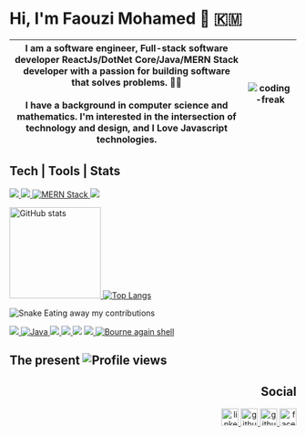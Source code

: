 # Hi, I'm Faouzi Mohamed 👋  :comoros:  
<!--![CS student](https://raw.githubusercontent.com/faouziMohamed/faouzimohamed/master/pictures/faouzimohamed-rabat2020.jpg)-->


|I am a software engineer, Full-stack software developer ReactJs/DotNet Core/Java/MERN Stack developer with a passion for building software that solves problems. 🦹‍♂️ <br/><br/>  I have a background in computer science and mathematics. I'm interested in the intersection of technology and design, and I Love Javascript technologies. | <img alt="coding-freak" src="https://user-images.githubusercontent.com/57812398/157214010-009bc90b-4684-4e07-9a96-5b57b6b42b3e.gif"  />|
|-----------|------------------| 
 
## Tech | Tools | Stats
<!-- Framworks -->

<p align='left'>
    <a href='https://dotnet.microsoft.com/en-us/'>
      <img src="https://img.shields.io/badge/DotNet-592c8c.svg?&style=for-the-badge&logo=dotnet&logoColor=white" /> 
    </a>
    <a href='https://www.microsoft.com/en-gb/sql-server'>
      <img src="https://img.shields.io/badge/SQLSERVER-a32224.svg?&style=for-the-badge" /> 
    </a>
    <a href='https://www.mongodb.com/mern-stack'>
      <img src="https://img.shields.io/badge/MERN_STACK-2b1348.svg?&style=for-the-badge&logo=react&logoColor=fff" alt="MERN Stack">
    </a>
    <a href='https://www.mysql.com/'>
        <img src="https://img.shields.io/badge/mysql-135e79.svg?&style=for-the-badge&logo=mysql&logoColor=fff"/>
    </a>
</p>

<!-- Github stats -->

<p align="left">
    <a href="https://github.com/anuraghazra/github-readme-stats">
      <img src="https://readmee-stats.vercel.app/api?username=faouzimohamed&theme=dark&show_icons=true&&cache_seconds=1900&count_private=true" alt="GitHub stats" height="160" />  
    </a>
    <a href="https://github.com/anuraghazra/github-readme-stats">
      <img src="https://readmee-stats.vercel.app/api/top-langs/?username=faouzimohamed&count_private=true&hide=css,scss,c,c%2B%2B,tsql,html,jupyter+notebook&theme=dark&layout=compact&langs_count=6" alt="Top Langs" heigth="160" />
    </a>
</p>

![Snake Eating away my contributions](https://github.com/faouziMohamed/faouzimohamed/blob/output/github-contribution-grid-snake.gif)

<picture>
  <source
    media="(prefers-color-scheme: dark)"
    srcset="https://raw.githubusercontent.com/faouzimohamed/faouzimohamed/output/github-contribution-grid-snake-dark.svg"
  />
  <source
    media="(prefers-color-scheme: light)"
    srcset="https://raw.githubusercontent.com/faouzimohamed/faouzimohamed/output/github-contribution-grid-snake.svg"
  />
</picture>

<!--Some languages-->
<p align="left">
    <a href="https://docs.microsoft.com/en-us/dotnet/csharp/">
     <img src="https://img.shields.io/badge/csharp-4f44c0.svg?&style=for-the-badge&logo=csharp&logoColor=white"/>
    </a>
    <a href='https://www.oracle.com/java/'>
     <img src="https://img.shields.io/badge/java-ffe66d.svg?&style=for-the-badge&logo=java&logoColor=darkred" alt="Java">
   </a>
     <a href="https://www.javascript.com/">
      <img src="https://img.shields.io/badge/javascript%20-%23323330.svg?&style=for-the-badge&logo=javascript&logoColor=%23F7DF1E"/>
    </a>
    <a href="https://www.typescriptlang.org/">
      <img src="https://img.shields.io/badge/Typescript-fffff0.svg?&style=for-the-badge&logo=typescript&logoColor=0f24c0"/>
    </a>
    <a href="https://www.python.org/"><img src="https://img.shields.io/badge/python%20-%2314354C.svg?&style=for-the-badge&logo=python&logoColor=white"/></a>
    <a href="https://sass-lang.com/"><img src="https://img.shields.io/badge/sass-f0345a.svg?&style=for-the-badge&logo=sass&logoColor=white"/> </a>
    <a href="https://www.gnu.org/software/bash/"><img src="https://img.shields.io/badge/shell_script-233d4d.svg?&style=for-the-badge&logo=gnu-bash&logoColor=white" alt="Bourne again shell"></a>
    
</p>


## The present  <img src="https://gpvc.arturio.dev/faouzimohamed" alt="Profile views"/></a>

<h2 align='right'> Social </h2>
<p align="right">
    <a href="https://www.linkedin.com/in/mohamed-faouzi/">
        <img src='https://cdn.icon-icons.com/icons2/2351/PNG/512/logo_linkedin_icon_143191.png' alt='linkedin' height='30'>
    </a>
    <a href="https://github.com/faouziMohamed">
        <img src='https://cdn.icon-icons.com/icons2/2351/PNG/128/logo_github_icon_143196.png' alt='github' height='30'>
    </a>
    <a href="https://twitter.com/fz_faouzi">
        <img src='https://cdn.icon-icons.com/icons2/2351/PNG/128/logo_twitter_bird_icon_143203.png' alt='github gist' height='30'>
    </a>
    <a href="https://www.facebook.com/faouzi.mohamed.97">
        <img src='https://cdn.icon-icons.com/icons2/2351/PNG/128/logo_facebook_icon_143184.png' alt='facebook' height='30'>
    </a>
</p>
